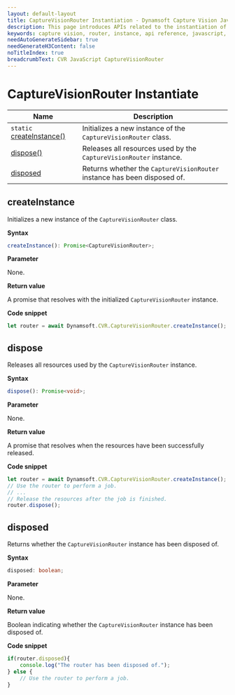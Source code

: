 ```yaml
---
layout: default-layout
title: CaptureVisionRouter Instantiation - Dynamsoft Capture Vision JavaScript Edition API
description: This page introduces APIs related to the instantiation of CaptureVisionRouter of Dynamsoft Capture Vision JavaScript Edition.
keywords: capture vision, router, instance, api reference, javascript, js
needAutoGenerateSidebar: true
needGenerateH3Content: false
noTitleIndex: true
breadcrumbText: CVR JavaScript CaptureVisionRouter
---
```


# CaptureVisionRouter Instantiate

| Name                                         | Description                                                              |
| -------------------------------------------- | ------------------------------------------------------------------------ |
| `static` [createInstance()](#createinstance) | Initializes a new instance of the `CaptureVisionRouter` class.           |
| [dispose()](#dispose)                        | Releases all resources used by the `CaptureVisionRouter` instance.       |
| [disposed](#disposed)                        | Returns whether the `CaptureVisionRouter` instance has been disposed of. |

## createInstance

Initializes a new instance of the `CaptureVisionRouter` class.

**Syntax**

```typescript
createInstance(): Promise<CaptureVisionRouter>;
```

**Parameter**

None.

**Return value**

A promise that resolves with the initialized `CaptureVisionRouter` instance.

**Code snippet**

```javascript
let router = await Dynamsoft.CVR.CaptureVisionRouter.createInstance();
```

## dispose

Releases all resources used by the `CaptureVisionRouter` instance.

**Syntax**

```typescript
dispose(): Promise<void>;
```

**Parameter**

None.

**Return value**

A promise that resolves when the resources have been successfully released.

**Code snippet**

```javascript
let router = await Dynamsoft.CVR.CaptureVisionRouter.createInstance();
// Use the router to perform a job.
// ...
// Release the resources after the job is finished.
router.dispose();
```

## disposed

Returns whether the `CaptureVisionRouter` instance has been disposed of.

**Syntax**

```typescript
disposed: boolean;
```

**Parameter**

None.

**Return value**

Boolean indicating whether the `CaptureVisionRouter` instance has been disposed of.

**Code snippet**

```javascript
if(router.disposed){
    console.log("The router has been disposed of.");
} else {
    // Use the router to perform a job.
}
```